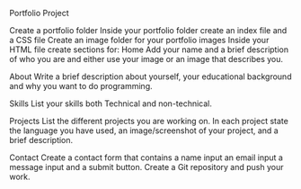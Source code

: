 Portfolio Project

Create a portfolio folder
Inside your portfolio folder create an index file and a CSS file
Create an image folder for your portfolio images
Inside your HTML file create sections for:
Home
 Add your name and a brief description of who you are and either use your image or an image that describes you.

About
 Write a brief description about yourself, your educational background and why you want to do programming.

Skills
	 List your skills both Technical and non-technical.

Projects
 List the different projects you are working on. In each project state the language you have used, an image/screenshot of your project, and a brief description.

Contact
 Create a contact form that contains a name input an email input a message input
                        and a submit button.
Create a Git repository and push your work.




		
 
